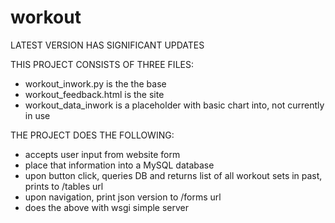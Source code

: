 # workout

LATEST VERSION HAS SIGNIFICANT UPDATES

THIS PROJECT CONSISTS OF THREE FILES:
- workout_inwork.py is the the base
- workout_feedback.html is the site
- workout_data_inwork is a placeholder with basic chart into, not currently in use

THE PROJECT DOES THE FOLLOWING:
- accepts user input from website form
- place that information into a MySQL database
- upon button click, queries DB and returns list of all workout sets in past, prints to /tables url
- upon navigation, print json version to /forms url
- does the above with wsgi simple server
  
